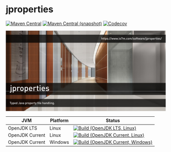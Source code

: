 jproperties
===

[![Maven Central](https://img.shields.io/maven-central/v/com.io7m.jproperties/com.io7m.jproperties.svg?style=flat-square)](http://search.maven.org/#search%7Cga%7C1%7Cg%3A%22com.io7m.jproperties%22)
[![Maven Central (snapshot)](https://img.shields.io/nexus/s/https/oss.sonatype.org/com.io7m.jproperties/com.io7m.jproperties.svg?style=flat-square)](https://oss.sonatype.org/content/repositories/snapshots/com/io7m/jproperties/)
[![Codecov](https://img.shields.io/codecov/c/github/io7m/jproperties.svg?style=flat-square)](https://codecov.io/gh/io7m/jproperties)

![jproperties](./src/site/resources/jproperties.jpg?raw=true)

| JVM             | Platform | Status |
|-----------------|----------|--------|
| OpenJDK LTS     | Linux    | [![Build (OpenJDK LTS, Linux)](https://img.shields.io/github/workflow/status/io7m/jproperties/main-openjdk_lts-linux)](https://github.com/io7m/jproperties/actions?query=workflow%3Amain-openjdk_lts-linux) |
| OpenJDK Current | Linux    | [![Build (OpenJDK Current, Linux)](https://img.shields.io/github/workflow/status/io7m/jproperties/main-openjdk_current-linux)](https://github.com/io7m/jproperties/actions?query=workflow%3Amain-openjdk_current-linux)
| OpenJDK Current | Windows  | [![Build (OpenJDK Current, Windows)](https://img.shields.io/github/workflow/status/io7m/jproperties/main-openjdk_current-windows)](https://github.com/io7m/jproperties/actions?query=workflow%3Amain-openjdk_current-windows)

